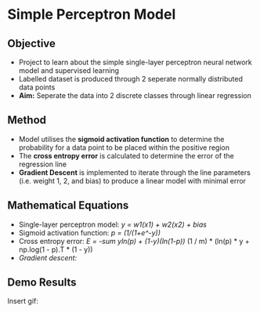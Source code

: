 # Simple Perceptron Model

## Objective
- Project to learn about the simple single-layer perceptron neural network model and supervised learning
- Labelled dataset is produced through 2 seperate normally distributed data points
- **Aim:** Seperate the data into 2 discrete classes through linear regression

## Method
- Model utilises the **sigmoid activation function** to determine the probability for a data point to be placed within the positive region
- The **cross entropy error** is calculated to determine the error of the regression line
- **Gradient Descent** is implemented to iterate through the line parameters (i.e. weight 1, 2, and bias) to produce a linear model with minimal error

## Mathematical Equations
- Single-layer perceptron model: *y = w1(x1) + w2(x2) + bias*
- Sigmoid activation function: *p = (1/(1+e^-y))* 
- Cross entropy error: *E = -sum yln(p) + (1-y)(ln(1-p))* (1 / m) * (ln(p) * y + np.log(1 - p).T * (1 - y))
- *Gradient descent:*

## Demo Results
Insert gif:
